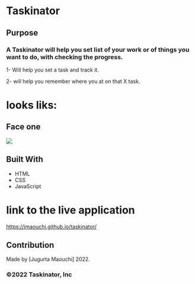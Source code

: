 # Taskinator

## Purpose
### A Taskinator will help you set list of your work or of things you want to do, with checking the progress.

1- Will help you set a task and track it.

2- will help you remember where you at on that X task.
 

# looks liks: 
## Face one
![](assets/images/img0ne.png)

## Built With
* HTML
* CSS
* JavaScript

# link to the live application

https://jmaouchi.github.io/taskinator/ 

## Contribution
Made by [Jugurta Maouchi]  2022.

### ©️2022 Taskinator, Inc 
